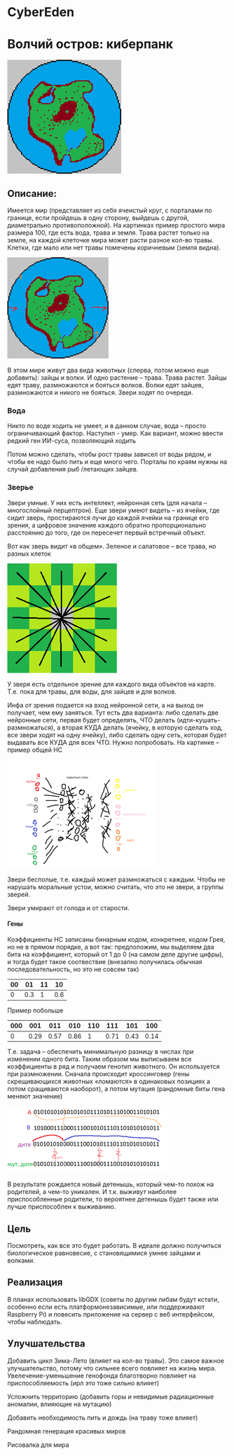 # CyberEden
# Волчий остров: киберпанк

 ![Alt text](/readmeImg/image.png?raw=true "Title")
 
## Описание:
Имеется мир (представляет из себя ячеистый круг, с порталами по границе, если пройдешь в одну сторону, выйдешь с другой, диаметрально противоположной). На картинках пример простого мира размера 100, где есть вода, трава и земля. Трава растет только на земле, на каждой клеточке мира может расти разное кол-во травы. Клетки, где мало или нет травы помечены коричневым (земля видна).

 ![Alt text](/readmeImg/portals.png?raw=true "Title")
 
В этом мире живут два вида животных (сперва, потом можно еще добавить): зайцы и волки. И одно растение – трава.
Трава растет. Зайцы едят траву, размножаются и бояться волков. Волки едят зайцев, размножаются и никого не бояться.
Звери ходят по очереди.
### Вода
Никто по воде ходить не умеет, и в данном случае, вода – просто ограничивающий фактор. Наступил - умер. Как вариант, можно ввести редкий ген ИИ-суса, позволяющий ходить

Потом можно сделать, чтобы рост травы зависел от воды рядом, и чтобы ее надо было пить и еще много чего. Порталы по краям нужны на случай добавления рыб /летающих зайцев.
### Зверье
Звери умные. У них есть интеллект, нейронная сеть (для начала – многослойный перцептрон). Еще звери умеют видеть – из ячейки, где сидит зверь, простираются лучи до каждой ячейки на границе его зрения, а цифровое значение каждого обратно пропорционально расстоянию до того, где он пересечет первый встречный объект. 

Вот как зверь видит «в общем». Зеленое и салатовое – все трава, но разных клеток

 ![Alt text](/readmeImg/vision.png?raw=true "Title")
 
У зверя есть отдельное зрение для каждого вида объектов на карте. Т.е. пока для травы, для воды, для зайцев и для волков. 

Инфа от зрения подается на вход нейронной сети, а на выход он получает, чем ему заняться. Тут есть два варианта: либо сделать две нейронные сети, первая будет определять, ЧТО делать (идти-кушать-размножаться), а вторая КУДА делать (ячейку, в которую сделать ход, все звери ходят на одну ячейку), либо сделать одну сеть, которая будет выдавать все КУДА для всех ЧТО. Нужно попробовать. На картинке – пример общей НС

 ![Alt text](/readmeImg/brain.png?raw=true "Title")
 
Звери бесполые, т.е. каждый может размножаться с каждым. Чтобы не нарушать моральные устои, можно считать, что это не звери, а группы зверей.

Звери умирают от голода и от старости.
#### Гены
Коэффициенты НС записаны бинарным кодом, конкретнее, кодом Грея, но не в прямом порядке, а вот так: предположим, мы выделяем два бита на коэффициент, который от 1 до 0 (на самом деле другие цифры), и тогда будет такое соотвествие (внезапно получилась обычная последовательность, но это не совсем так)

00|01|11|10
|---|---|---|---|
0|0.3|1|0.6

Пример побольше

000|001|011|010|110|111|101|100
|---|---|---|---|---|---|---|---|
0|0.29|0.57|0.86|1|0.71|0.43|0.14


Т.е. задача – обеспечить минимальную разницу в числах при изменении одного бита.
Таким образом мы выписываем все коэффициенты в ряд и получаем генотип животного. Он используется при размножении. Сначала происходит кроссинговер (гены скрещивающихся животных «ломаются» в одинаковых позициях а потом сращиваются наоборот), а потом мутация (рандомные биты гена меняют значение)

 ![Alt text](/readmeImg/genetics.png?raw=true "Title")
 
В результате рождается новый детенышь, который чем-то похож на родителей, а чем-то уникален. И т.к. выживут наиболее приспособленные родители, то вероятнее детенышь будет также или лучше приспособлен к выживанию.

## Цель
Посмотреть, как все это будет работать. В идеале должно получиться биологическое равновесие, с становящимися умнее зайцами и волками.

## Реализация
В планах использовать libGDX (советы по другим либам будут кстати, особенно если есть платформонезависимые, или поддерживают Raspberry Pi) и повесить приложение на сервер c веб интерфейсом, чтобы наблюдать.

## Улучшательства
Добавить цикл Зима-Лето (влияет на кол-во травы). Это самое важное улучшательство, потому что сильнее всего повлияет на жизнь мира. Увелечение-уменьшение генофонда благотворно повлияет на приспособляемость (ирл это тоже сильно влияет)

Усложнить территорию (добавить горы и невидимые радиационные аномалии, влияющие на мутацию)

Добавить необходимость пить и дождь (на траву тоже влияет)

Рандомная генерация красивых миров

Рисовалка для мира
 
